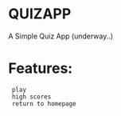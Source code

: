 # QUIZAPP

   A Simple Quiz App (underway..)

# Features:
     play 
     high scores 
     return to homepage
